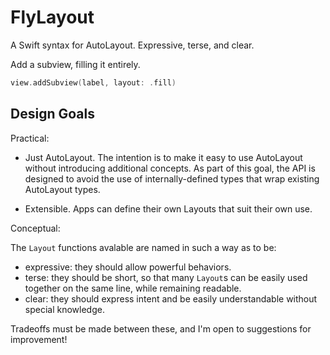 # FlyLayout

A Swift syntax for AutoLayout. Expressive, terse, and clear.

Add a subview, filling it entirely.
```Swift
view.addSubview(label, layout: .fill)
```

## Design Goals

Practical:

- Just AutoLayout. The intention is to make it easy to use AutoLayout without introducing additional concepts.
As part of this goal, the API is designed to avoid the use of internally-defined types that wrap existing AutoLayout types.

- Extensible. Apps can define their own Layouts that suit their own use.


Conceptual:

The `Layout` functions avalable are named in such a way as to be:

- expressive: they should allow powerful behaviors.
- terse: they should be short, so that many `Layout`s can be easily used together on the same line, while remaining readable.
- clear: they should express intent and be easily understandable without special knowledge.

Tradeoffs must be made between these, and I'm open to suggestions for improvement!

